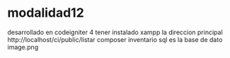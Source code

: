 # modalidad12
desarrollado en codeigniter 4
tener instalado xampp
la direccion principal http://localhost/ci/public/listar
composer
inventario sql es la base de dato
image.png
